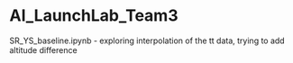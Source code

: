 # AI_LaunchLab_Team3

SR_YS_baseline.ipynb - exploring interpolation of the tt data, trying to add altitude difference

